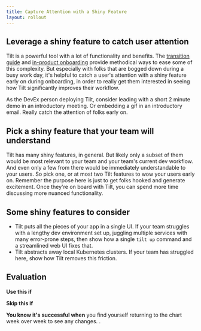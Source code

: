 ```yaml
---
title: Capture Attention with a Shiny Feature
layout: rollout
---
```


## Leverage a shiny feature to catch user attention

Tilt is a powerful tool with a lot of functionality and benefits. The [transition guide](../rollout/introduce-tilt) and [in-product onboarding](../rollout/in-product-onboarding) provide methodical ways to ease some of this complexity. But especially with folks that are bogged down during a busy work day, it's helpful to catch a user's attention with a shiny feature early on during onboarding, in order to really get them interested in seeing how Tilt significantly improves their workflow.

As the DevEx person deploying Tilt, consider leading with a short 2 minute demo in an introductory meeting. Or embedding a gif in an introductory email. Really catch the attention of folks early on.

## Pick a shiny feature that your team will understand

Tilt has many shiny features, in general. But likely only a subset of them would be most relevant to your team and your team's current dev workflow. And even only a few from there would be immediately understandable to your users. So pick one, or at most two Tilt features to wow your users early on. Remember the purpose here is just to get folks hooked and generate excitement. Once they're on board with Tilt, you can spend more time discussing more nuanced functionality.

## Some shiny features to consider

- Tilt puts all the pieces of your app in a single UI. If your team struggles with a lengthy dev environment set up, juggling multiple services with many error-prone steps, then show how a single `tilt up` command and a streamlined web UI fixes that.
- Tilt abstracts away local Kubernetes clusters. If your team has struggled here, show how Tilt removes this friction.



## Evaluation

**Use this if**

**Skip this if**

**You know it's successful when** you find yourself returning to the chart week over week to see any changes.
.
